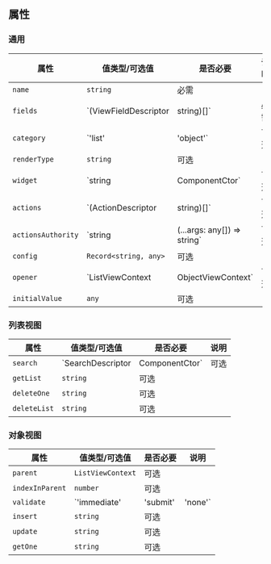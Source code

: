 ## 属性

### 通用

| 属性 | 值类型/可选值 | 是否必要 | 说明 |
| --- | --- | --- | --- |
| `name` | `string` | 必需 |  |
| `fields` | `(ViewFieldDescriptor | string)[]` | 必需 |  |
| `category` | `'list' | 'object'` | 可选 |  |
| `renderType` | `string` | 可选 |  |
| `widget` | `string | ComponentCtor` | 可选 |  |
| `actions` | `(ActionDescriptor | string)[]` | 可选 |  |
| `actionsAuthority` | `string | (...args: any[]) => string` | 可选 |  |
| `config` | `Record<string, any>` | 可选 |  |
| `opener` | `ListViewContext | ObjectViewContext` | 可选 |  |
| `initialValue` | `any` | 可选 |  |

### 列表视图

| 属性 | 值类型/可选值 | 是否必要 | 说明 |
| --- | --- | --- | --- |
| `search` | `SearchDescriptor | ComponentCtor` | 可选 |  |
| `getList` | `string` | 可选 |  |
| `deleteOne` | `string` | 可选 |  |
| `deleteList` | `string` | 可选 |  |

### 对象视图

| 属性 | 值类型/可选值 | 是否必要 | 说明 |
| --- | --- | --- | --- |
| `parent` | `ListViewContext` | 可选 |  |
| `indexInParent` | `number` | 可选 |  |
| `validate` | `'immediate' | 'submit' | 'none'` | 可选 |  |
| `insert` | `string` | 可选 |  |
| `update` | `string` | 可选 |  |
| `getOne` | `string` | 可选 |  |
